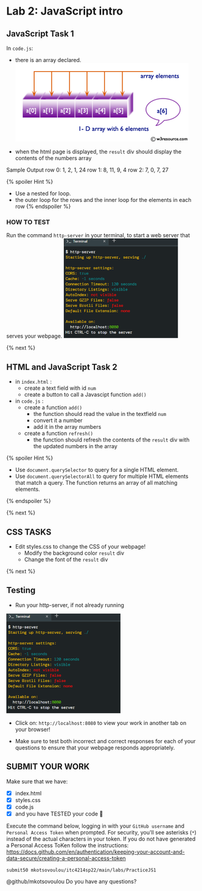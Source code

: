 # Lab 2: JavaScript intro


## JavaScript Task 1
In `code.js`:
* there is an array declared.
![array](array.png)

* when the html page is displayed, the `result` div should display the contents of the numbers array

Sample Output 
row 0: 1, 2, 1, 24
row 1: 8, 11, 9, 4
row 2: 7, 0, 7, 27


{% spoiler Hint %}
* Use a nested for loop.
* the outer loop for the rows and the inner loop for the elements in each row
{% endspoiler %}


### HOW TO TEST
Run the command `http-server` in your terminal, to start a web server that serves your webpage. 
![http-server](http-server.png)

{% next %}

## HTML and JavaScript Task 2

* in `index.html` :
    * create a text field with id `num`
    * create a button to call a Javascipt function `add()`
* in `code.js` :
    * create a function `add()`
        * the function should read the value in the textfield `num`
        * convert it a number
        * add it in the array numbers
    * create a function `refresh()`
        * the function should refresh the contents of the `result` div with the updated numbers in the array


{% spoiler Hint %}
* Use `document.querySelector` to query for a single HTML element.
* Use `document.querySelectorAll` to query for multiple HTML elements that match a query. 
The function returns an array of all matching elements.

{% endspoiler %}


{% next %}

## CSS TASKS
* Edit styles.css to change the CSS of your webpage!
    * Modify the background color `result` div
    * Change the font of the `result` div


{% next %}


## Testing
* Run your http-server, if not already running

![http-server](http-server.png) 

* Click on: `http://localhost:8080` to view your work in another tab on your browser!

* Make sure to test both incorrect and correct responses for each of your questions to ensure that your webpage responds appropriately.

## SUBMIT YOUR WORK

Make sure that we have:

- [x] index.html
- [x] styles.css
- [x] code.js
- [x] and you have TESTED your code :tada:

Execute the command below, logging in with your `GitHub username` and `Personal Access Token` when prompted. For security, you'll see asterisks (`*`) instead of the actual characters in your token. If you do not have generated a Personal Access ToKen follow the instructions: https://docs.github.com/en/authentication/keeping-your-account-and-data-secure/creating-a-personal-access-token

```
submit50 mkotsovoulou/itc4214sp22/main/labs/PracticeJS1
```

@github/mkotsovoulou Do you have any questions?